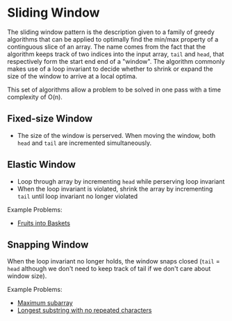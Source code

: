 # Sliding Window
The sliding window pattern is the description given to a family of greedy algorithms that can be applied to optimally find the min/max property of a continguous slice of an array. The name comes from the fact that the algorithm keeps track of two indices into the input array, `tail` and `head`, that respectively form the start end end of a "window". The algorithm commonly makes use of a loop invariant to decide whether to shrink or expand the size of the window to arrive at a local optima.

This set of algorithms allow a problem to be solved in one pass with a time complexity of O(n).

## Fixed-size Window
- The size of the window is perserved. When moving the window, both `head` and `tail` are incremented simultaneously.

## Elastic Window
- Loop through array by incrementing `head` while perserving loop invariant
- When the loop invariant is violated, shrink the array by incrementing `tail` until loop invariant no longer violated

Example Problems:
- [Fruits into Baskets](https://leetcode.com/problems/fruit-into-baskets)

## Snapping Window
When the loop invariant no longer holds, the window snaps closed (`tail` = `head` although we don't need to keep track of tail if we don't care about window size).

Example Problems:
- [Maximum subarray](https://leetcode.com/problems/maximum-subarray)
- [Longest substring with no repeated characters](https://leetcode.com/problems/longest-substring-without-repeating-characters)